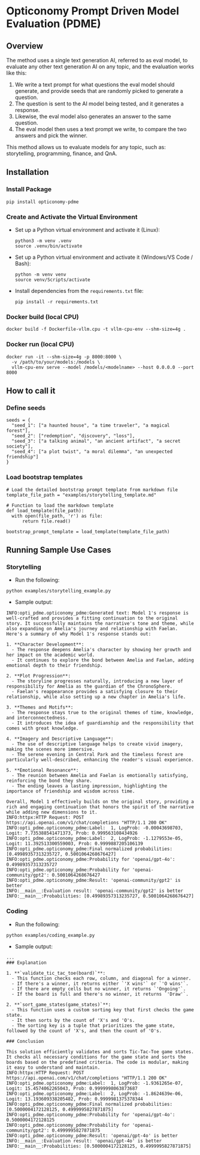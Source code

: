 # Opticonomy Prompt Driven Model Evaluation (PDME)

 ## Overview

The method uses a single text generation AI, referred to as eval model, to evaluate any other text generation AI on any topic, and the evaluation works like this:

1. We write a text prompt for what questions the eval model should generate, and provide seeds that are randomly picked to generate a question.
2. The question is sent to the AI model being tested, and it generates a response.
3. Likewise, the eval model also generates an answer to the same question.
4. The eval model then uses a text prompt we write, to compare the two answers and pick the winner. 

This method allows us to evaluate models for any topic, such as: storytelling, programming, finance, and QnA.

## Installation

### Install Package
  ```
  pip install opticonomy-pdme
  ```

### Create and Activate the Virtual Environment
- Set up a Python virtual environment and activate it (Linux):
  ```
  python3 -m venv .venv
  source .venv/bin/activate
  ```

- Set up a Python virtual environment and activate it (Windows/VS Code / Bash):
  ```
  python -m venv venv
  source venv/Scripts/activate
  ```
  
- Install dependencies from the `requirements.txt` file:
  ```
  pip install -r requirements.txt

  ```
### Docker build (local CPU)

  ```
docker build -f Dockerfile-vllm.cpu -t vllm-cpu-env --shm-size=4g .

  ```
### Docker run (local CPU)

  ```
docker run -it --shm-size=4g -p 8000:8000 \
    -v /path/to/your/models:/models \
    vllm-cpu-env serve --model /models/<modelname> --host 0.0.0.0 --port 8000

  ```

## How to call it
### Define seeds
  ```
  seeds = {
    "seed_1": ["a haunted house", "a time traveler", "a magical forest"],
    "seed_2": ["redemption", "discovery", "loss"],
    "seed_3": ["a talking animal", "an ancient artifact", "a secret society"],
    "seed_4": ["a plot twist", "a moral dilemma", "an unexpected friendship"]
}
  ```
### Load bootstrap templates
  ```
 # Load the detailed bootstrap prompt template from markdown file
 template_file_path = "examples/storytelling_template.md"

 # Function to load the markdown template
  def load_template(file_path):
    with open(file_path, 'r') as file:
        return file.read()
    
  bootstrap_prompt_template = load_template(template_file_path)
  ```
## Running Sample Use Cases
### Storytelling
 - Run the following:
  ```
  python examples/storytelling_example.py
  ```
 - Sample output:
  ```
  INFO:opti_pdme.opticonomy_pdme:Generated text: Model 1's response is well-crafted and provides a fitting continuation to the original story. It successfully maintains the narrative's tone and theme, while also expanding on Amelia's journey and relationship with Faelan. Here's a summary of why Model 1's response stands out:

  1. **Character Development**:
    - The response deepens Amelia's character by showing her growth and her impact on the academic world.
    - It continues to explore the bond between Amelia and Faelan, adding emotional depth to their friendship.

  2. **Plot Progression**:
    - The storyline progresses naturally, introducing a new layer of responsibility for Amelia as the guardian of the ChronoSphere.
    - Faelan's reappearance provides a satisfying closure to their relationship, while also setting up a new chapter in Amelia's life.

  3. **Themes and Motifs**:
    - The response stays true to the original themes of time, knowledge, and interconnectedness.
    - It introduces the idea of guardianship and the responsibility that comes with great knowledge.

  4. **Imagery and Descriptive Language**:
    - The use of descriptive language helps to create vivid imagery, making the scenes more immersive.
    - The serene evening in Central Park and the timeless forest are particularly well-described, enhancing the reader's visual experience.

  5. **Emotional Resonance**:
    - The reunion between Amelia and Faelan is emotionally satisfying, reinforcing the bond they share.
    - The ending leaves a lasting impression, highlighting the importance of friendship and wisdom across time.

  Overall, Model 1 effectively builds on the original story, providing a rich and engaging continuation that honors the spirit of the narrative while adding new dimensions to it.
  INFO:httpx:HTTP Request: POST https://api.openai.com/v1/chat/completions "HTTP/1.1 200 OK"
  INFO:opti_pdme.opticonomy_pdme:Label:  1, LogProb: -0.00043698703, Logit: 7.735388541471373, Prob: 0.999563108434926
  INFO:opti_pdme.opticonomy_pdme:Label:  2, LogProb: -1.1279553e-05, Logit: 11.392513300559003, Prob: 0.9999887205106139
  INFO:opti_pdme.opticonomy_pdme:Final normalized probabilities: [0.49989357313235727, 0.5001064268676427]
  INFO:opti_pdme.opticonomy_pdme:Probability for 'openai/gpt-4o': 0.49989357313235727
  INFO:opti_pdme.opticonomy_pdme:Probability for 'openai-community/gpt2': 0.5001064268676427
  INFO:opti_pdme.opticonomy_pdme:Result: 'openai-community/gpt2' is better
  INFO:__main__:Evaluation result: 'openai-community/gpt2' is better
  INFO:__main__:Probabilities: [0.49989357313235727, 0.5001064268676427]
  ```

### Coding
 - Run the following:
  ```
  python examples/coding_example.py
  ```
 - Sample output:
  ```
  ...
  ### Explanation

  1. **`validate_tic_tac_toe(board)`**:
    - This function checks each row, column, and diagonal for a winner.
    - If there's a winner, it returns either `'X wins'` or `'O wins'`.
    - If there are empty cells but no winner, it returns `'Ongoing'`.
    - If the board is full and there's no winner, it returns `'Draw'`.

  2. **`sort_game_states(game_states)`**:
    - This function uses a custom sorting key that first checks the game state.
    - It then sorts by the count of 'X's and 'O's.
    - The sorting key is a tuple that prioritizes the game state, followed by the count of 'X's, and then the count of 'O's.

  ### Conclusion

  This solution efficiently validates and sorts Tic-Tac-Toe game states. It checks all necessary conditions for the game state and sorts the boards based on the predefined criteria. The code is modular, making it easy to understand and maintain.
  INFO:httpx:HTTP Request: POST https://api.openai.com/v1/chat/completions "HTTP/1.1 200 OK"
  INFO:opti_pdme.opticonomy_pdme:Label:  1, LogProb: -1.9361265e-07, Logit: 15.4574062265043, Prob: 0.9999998063873687
  INFO:opti_pdme.opticonomy_pdme:Label:  2, LogProb: -1.8624639e-06, Logit: 13.193609338205482, Prob: 0.9999981375378344
  INFO:opti_pdme.opticonomy_pdme:Final normalized probabilities: [0.5000004172128125, 0.4999995827871875]
  INFO:opti_pdme.opticonomy_pdme:Probability for 'openai/gpt-4o': 0.5000004172128125
  INFO:opti_pdme.opticonomy_pdme:Probability for 'openai-community/gpt2': 0.4999995827871875
  INFO:opti_pdme.opticonomy_pdme:Result: 'openai/gpt-4o' is better
  INFO:__main__:Evaluation result: 'openai/gpt-4o' is better
  INFO:__main__:Probabilities: [0.5000004172128125, 0.4999995827871875]
  ```